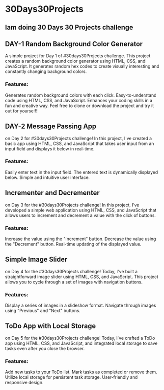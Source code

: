 # 30Days30Projects
## Iam doing 30 Days 30 Projects challenge 

## DAY-1 Random Background Color Generator
A simple project for Day 1 of #30days30Projects challenge. This project creates a random background color generator using HTML, CSS, and JavaScript. It generates random hex codes to create visually interesting and constantly changing background colors.

### Features:

Generates random background colors with each click.
Easy-to-understand code using HTML, CSS, and JavaScript.
Enhances your coding skills in a fun and creative way.
Feel free to clone or download the project and try it out for yourself!

## DAY-2 Message Passing App
on Day 2 for #30days30Projects challenge! In this project, I've created a basic app using HTML, CSS, and JavaScript that takes user input from an input field and displays it below in real-time.

### Features:

Easily enter text in the input field.
The entered text is dynamically displayed below.
Simple and intuitive user interface.


## Incrementer and Decrementer
on Day 3 for the #30days30Projects challenge! In this project, I've developed a simple web application using HTML, CSS, and JavaScript that allows users to increment and decrement a value with the click of buttons.

### Features:

Increase the value using the "Increment" button.
Decrease the value using the "Decrement" button.
Real-time updating of the displayed value.

## Simple Image Slider
on Day 4 for the #30days30Projects challenge! Today, I've built a straightforward image slider using HTML, CSS, and JavaScript. This project allows you to cycle through a set of images with navigation buttons.

### Features:

Display a series of images in a slideshow format.
Navigate through images using "Previous" and "Next" buttons.

## ToDo App with Local Storage
on Day 5 for the #30days30Projects challenge! Today, I've crafted a ToDo app using HTML, CSS, and JavaScript, and integrated local storage to save tasks even after you close the browser.

### Features:

Add new tasks to your ToDo list.
Mark tasks as completed or remove them.
Utilize local storage for persistent task storage.
User-friendly and responsive design.
